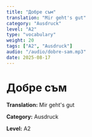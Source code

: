 ```yaml
---
title: "Добре съм"
translation: "Mir geht's gut"
category: "Ausdruck"
level: "A2"
type: "vocabulary"
weight: 20
tags: ["A2", "Ausdruck"]
audio: "/audio/dobre-sam.mp3"
date: 2025-08-17
---
```


# Добре съм

**Translation:** Mir geht's gut

**Category:** Ausdruck

**Level:** A2

